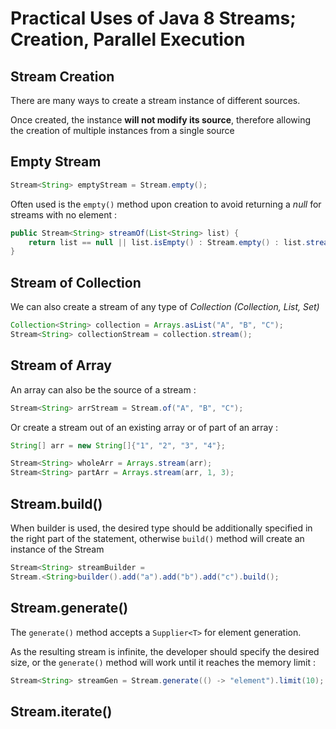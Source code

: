 # Practical Uses of Java 8 Streams; Creation, Parallel Execution

## Stream Creation

There are many ways to create a stream instance of different sources.

Once created, the instance **will not modify its source**, therefore allowing
the creation of multiple instances from a single source


## Empty Stream


```java
Stream<String> emptyStream = Stream.empty();
```

Often used is the ```empty()``` method upon creation to avoid returning a *null* for
streams with no element :

```java
public Stream<String> streamOf(List<String> list) {
    return list == null || list.isEmpty() : Stream.empty() : list.stream();
}
```


## Stream of Collection

We can also create a stream of any type of *Collection (Collection, List, Set)*

```java
Collection<String> collection = Arrays.asList("A", "B", "C");
Stream<String> collectionStream = collection.stream();
```


## Stream of Array

An array can also be the source of a stream :

```java
Stream<String> arrStream = Stream.of("A", "B", "C");
```

Or create a stream out of an existing array or of part of an array :

```java
String[] arr = new String[]{"1", "2", "3", "4"};

Stream<String> wholeArr = Arrays.stream(arr);
Stream<String> partArr = Arrays.stream(arr, 1, 3);
```


## Stream.build()

When builder is used, the desired type should be additionally specified in the
right part of the statement, otherwise ```build()``` method will create an
instance of the Stream<Object>

```java
Stream<String> streamBuilder =
Stream.<String>builder().add("a").add("b").add("c").build();
```



## Stream.generate()

The ```generate()``` method accepts a ```Supplier<T>``` for element generation.

As the resulting stream is infinite, the developer should specify the desired
size, or the ```generate()``` method will work until it reaches the memory limit
:

```java
Stream<String> streamGen = Stream.generate(() -> "element").limit(10);
```



## Stream.iterate()
